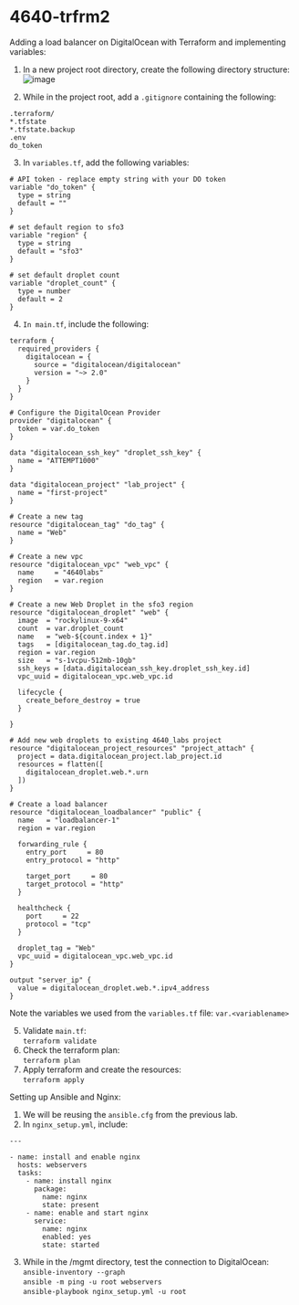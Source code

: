 # 4640-trfrm2

Adding a load balancer on DigitalOcean with Terraform and implementing variables:  
1. In a new project root directory, create the following directory structure:  
![image](https://user-images.githubusercontent.com/64290337/201251415-728d198d-3caf-465a-9930-65f3925c05e4.png)

2. While in the project root, add a ```.gitignore``` containing the following:  
```
.terraform/
*.tfstate
*.tfstate.backup
.env
do_token
```

3. In ```variables.tf```, add the following variables:  
```
# API token - replace empty string with your DO token
variable "do_token" {
  type = string
  default = ""
}

# set default region to sfo3
variable "region" {
  type = string
  default = "sfo3"
}

# set default droplet count
variable "droplet_count" {
  type = number
  default = 2
}
```
4. ```In main.tf```, include the following:
```
terraform {
  required_providers {
    digitalocean = {
      source = "digitalocean/digitalocean"
      version = "~> 2.0"
    }
  }
}

# Configure the DigitalOcean Provider
provider "digitalocean" {
  token = var.do_token
}

data "digitalocean_ssh_key" "droplet_ssh_key" {
  name = "ATTEMPT1000"
}

data "digitalocean_project" "lab_project" {
  name = "first-project"
}

# Create a new tag
resource "digitalocean_tag" "do_tag" {
  name = "Web"
}

# Create a new vpc
resource "digitalocean_vpc" "web_vpc" {
  name     = "4640labs"
  region   = var.region
}

# Create a new Web Droplet in the sfo3 region
resource "digitalocean_droplet" "web" {
  image  = "rockylinux-9-x64"
  count  = var.droplet_count
  name   = "web-${count.index + 1}"
  tags   = [digitalocean_tag.do_tag.id]
  region = var.region
  size   = "s-1vcpu-512mb-10gb"
  ssh_keys = [data.digitalocean_ssh_key.droplet_ssh_key.id]
  vpc_uuid = digitalocean_vpc.web_vpc.id

  lifecycle {
    create_before_destroy = true
  }

}

# Add new web droplets to existing 4640_labs project
resource "digitalocean_project_resources" "project_attach" {
  project = data.digitalocean_project.lab_project.id
  resources = flatten([
    digitalocean_droplet.web.*.urn
  ])
}

# Create a load balancer
resource "digitalocean_loadbalancer" "public" {
  name   = "loadbalancer-1"
  region = var.region

  forwarding_rule {
    entry_port     = 80
    entry_protocol = "http"

    target_port     = 80
    target_protocol = "http"
  }

  healthcheck {
    port     = 22
    protocol = "tcp"
  }

  droplet_tag = "Web"
  vpc_uuid = digitalocean_vpc.web_vpc.id
}

output "server_ip" {
  value = digitalocean_droplet.web.*.ipv4_address
}
```
Note the variables we used from the ```variables.tf``` file: ```var.<variablename>```  

5. Validate ```main.tf```:  
```terraform validate```
6. Check the terraform plan:  
```terraform plan```
7. Apply terraform and create the resources:  
```terraform apply```  

Setting up Ansible and Nginx:  
1. We will be reusing the ```ansible.cfg``` from the previous lab.  
2. In ```nginx_setup.yml```, include:  
```
---

- name: install and enable nginx
  hosts: webservers
  tasks:
    - name: install nginx
      package:
        name: nginx
        state: present
    - name: enable and start nginx
      service:
        name: nginx
        enabled: yes
        state: started
```
3. While in the /mgmt directory, test the connection to DigitalOcean:  
```ansible-inventory --graph```  
```ansible -m ping -u root webservers```  
```ansible-playbook nginx_setup.yml -u root```
